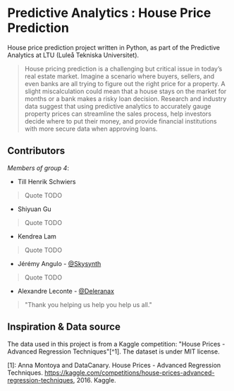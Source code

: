 # Predictive Analytics : House Price Prediction

House price prediction project written in Python, as part of the Predictive Analytics at LTU (Luleå Tekniska
Universitet).

> House pricing prediction is a challenging but critical issue in today’s real estate market. Imagine a scenario where
> buyers, sellers, and even banks are all trying to figure out the right price for a property. A slight miscalculation
> could mean that a house stays on the market for months or a bank makes a risky loan decision. Research and industry
> data suggest that using predictive analytics to accurately gauge property prices can streamline the sales process,
> help investors decide where to put their money, and provide financial institutions with more secure data when
> approving loans.

## Contributors
*Members of group 4*:
- Till Henrik Schwiers
> Quote TODO
- Shiyuan Gu
> Quote TODO
- Kendrea Lam
> Quote TODO
- Jérémy Angulo - [@Skysynth](https://github.com/Skysynth)
> Quote TODO
- Alexandre Leconte - [@Deleranax](https://github.com/Deleranax)
> "Thank you helping us help you help us all."

## Inspiration & Data source

The data used in this project is from a Kaggle competition: "House Prices - Advanced Regression Techniques"[^1]. The
dataset is under MIT license.

[1]: Anna Montoya and DataCanary. House Prices - Advanced Regression Techniques. https://kaggle.com/competitions/house-prices-advanced-regression-techniques, 2016. Kaggle.